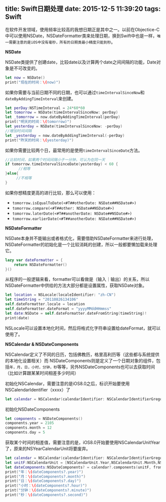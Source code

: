 title: Swift日期处理
date: 2015-12-5 11:39:20
tags: Swift
---

在软件开发领域，使用频率比较高的我想日期正是其中之一。以前在Objectice-C中可以使用NSDate，NSDateFormatter类来处理日期，换到Swift中也是一样，`唯一需要注意的是iOS中没有毫秒，所有的日期类最小精度只能到秒`。

**NSDate**

NSDate类提供了创建date，比较date以及计算两个date之间间隔的功能，Date对象是不可改变的。

```Swift
let now = NSDate()
print("现在的时间：\(now)")
```

如果你需要与当前日期不同的日期，也可以通过`timeIntervalSinceNow`和`dateByAddingTimeInterval`来创建。

```Swift
let perDay:NSTimeInterval = 24*60*60
let tomorrow = NSDate(timeIntervalSinceNow: perDay)
let _tomorrow = now.dateByAddingTimeInterval(perDay)
print("明天的时间：\(tomorrow)")
let yesterday = NSDate(timeIntervalSinceNow: -perDay)
//增加时间间隔
let _yesterday = now.dateByAddingTimeInterval(-perDay)
print("昨天的时间：\(yesterday)")
```

如果你需要比较两个日，最常用的是使用`timeIntervalSinceDate`方法。

```Swift
//比较时间，如果两个时间间隔小于一分钟，可认为在同一天
if tomorrow.timeIntervalSinceDate(yesterday) < 60 {
      //相等
}else{
     //不相等
}
```

如果你想精度更高的进行比较，那么可以使用：
- `tomorrow.isEqualToDate(<#T##otherDate: NSDate##NSDate#>)`
- `tomorrow.compare(<#T##other: NSDate##NSDate#>)`
- `tomorrow.laterDate(<#T##anotherDate: NSDate##NSDate#>)`
- `tomorrow.earlierDate(<#T##anotherDate: NSDate##NSDate#>)`

**NSDateFormatter**

NSDate本身并不能输出或者格式化，需要借助NSDateFormatter来进行处理，NSDateFormatter的初始化是一个比较消耗的创建，所以一般都要懒加载来处理它。

```Swift
lazy var dateFormatter = {
    return NSDateFormatter()
}()
```
从程序的一般逻辑来看，formatter可以看做是（输入｜输出）的关系，所以NSDateFormatter中供给的方法大部分都是设置属性，获取NSDate对象。

```Swift
let location = NSLocale(localeIdentifier: "zh-CN")
let timeString = "20110826134106"
self.dateFormatter.locale = location
self.dateFormatter.dateFormat = "yyyyMMddHHmmss"
let date:NSDate = self.dateFormatter.dateFromString(timeString)!
print(date)
```
NSLocale可以设置本地化时间，然后将格式化字符串设置给dateFormat，就可以使用了。

**NSCalendar & NSDateComponents**

NSCalendar定义了不同的日历，包括佛教历，格里高利历等（这些都与系统提供的本地化设置相关）而
NSDateComponents则是定义了一个日期对象的组件，包括`年，月，日，小时，分钟，秒`等等，另外NSDateComponents也可以去获取时间（比如计算跟某某时间相差多少时间）

初始化NSCalendar，需要注意的是iOS8.0之后，标识开始要使用NSCalendarIdentifier（xxxx）了

```Swift
let calendar = NSCalendar(calendarIdentifier: NSCalendarIdentifierGregorian)
```

初始化NSDateComponents

```Swift
let components = NSDateComponents()
components.year = 2105
components.month = 12
components.day = 5
```
获取某个时间的相差值，需要注意的是，iOS8.0开始要使用NSCalendarUnitYear了，原来的NSYearCalendarUnit将要废弃。

```Swift
let calendar = NSCalendar(calendarIdentifier: NSCalendarIdentifierGregorian)
let unitF:NSCalendarUnit = [NSCalendarUnit.Year,NSCalendarUnit.Month,NSCalendarUnit.Day,NSCalendarUnit.Hour,NSCalendarUnit.Minute,NSCalendarUnit.Second]
let dateComponents:NSDateComponents? = calendar?.components(unitF, fromDate: now, toDate: yesterday, options: .MatchNextTimePreservingSmallerUnits)
print("年：\(dateComponents?.year)")
print("月：\(dateComponents?.month)")
print("日：\(dateComponents?.day)")
print("小时：\(dateComponents?.hour)")
print("分钟：\(dateComponents?.minute)")
print("秒：\(dateComponents?.second)")
```
